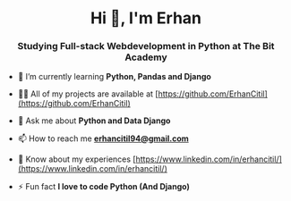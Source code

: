 <h1 align="center">Hi 👋, I'm Erhan</h1>
<h3 align="center">Studying Full-stack Webdevelopment in Python at The Bit Academy</h3>

- 🌱 I’m currently learning **Python, Pandas and Django**

- 👨‍💻 All of my projects are available at [https://github.com/ErhanCitil](https://github.com/ErhanCitil)

- 💬 Ask me about **Python and Data Django**

- 📫 How to reach me **erhancitil94@gmail.com**

- 📄 Know about my experiences [https://www.linkedin.com/in/erhancitil/](https://www.linkedin.com/in/erhancitil/)

- ⚡ Fun fact **I love to code Python (And Django)**
